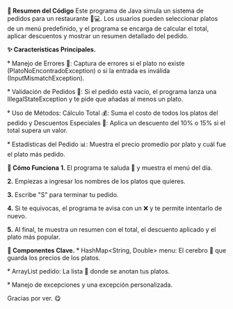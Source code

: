 **📝 Resumen del Código**
Este programa de Java simula un sistema de pedidos para un restaurante 🍔💻. Los usuarios pueden seleccionar platos de un menú predefinido, 
y el programa se encarga de calcular el total, aplicar descuentos y mostrar un resumen detallado del pedido.

**✨ Características Principales.**

**°** Manejo de Errores 🚫: Captura de errores si el plato no existe (PlatoNoEncontradoException) o si la entrada es inválida (InputMismatchException).

**°** Validación de Pedidos 🛒: Si el pedido está vacío, el programa lanza una IllegalStateException y te pide que añadas al menos un plato.

**°** Uso de Métodos: Cálculo Total 💰: Suma el costo de todos los platos del pedido y Descuentos Especiales 🎉: Aplica un descuento del 10% o 15% si el total supera un valor.

**°** Estadísticas del Pedido 📊: Muestra el precio promedio por plato y cuál fue el plato más pedido.

**🚀 Cómo Funciona**
**1.** El programa te saluda 👋 y muestra el menú del día.

**2.** Empiezas a ingresar los nombres de los platos que quieres.

**3.** Escribe "S" para terminar tu pedido.

**4.** Si te equivocas, el programa te avisa con un ❌ y te permite intentarlo de nuevo.

**5.** Al final, te muestra un resumen con el total, el descuento aplicado y el plato más popular.

**🧩 Componentes Clave.**
**°** HashMap<String, Double> menu: El cerebro 🧠 que guarda los precios de los platos.

**°** ArrayList<String> pedido: La lista 📜 donde se anotan tus platos.

**°** Manejo de excepciones y una excepción personalizada.

Gracias por ver. 😋



